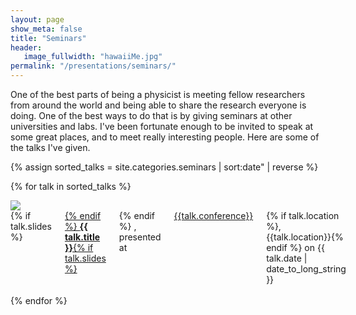 ```yaml
---
layout: page
show_meta: false
title: "Seminars"
header:
   image_fullwidth: "hawaiiMe.jpg"
permalink: "/presentations/seminars/"
---
```

One of the best parts of being a physicist is meeting fellow researchers from around the world and being able to share the research everyone is doing. One of the best ways to do that is by giving seminars at other universities and labs. I've been fortunate enough to be invited to speak at some great places, and to meet really interesting people. Here are some of the talks I've given.

{% assign sorted_talks = site.categories.seminars | sort:date" | reverse %}

{% for talk in sorted_talks %}
<div class="row" markdown="1">
<div class="small-2 columns"><img src="{{talk.image}}"></div>
<div class="small-10 columns">
{% if talk.slides %}<a href="{{ talk.slides }}" target="_blank">{% endif %}  <strong>{{ talk.title }}</strong>{% if talk.slides %}</a>{% endif %} , presented  at <a href="{{talk.url}}" target="_blank">{{talk.conference}}</a>{% if talk.location %}, {{talk.location}}{% endif %} on {{ talk.date | date_to_long_string }}
</div>
</div>
<br/>
{% endfor %}


